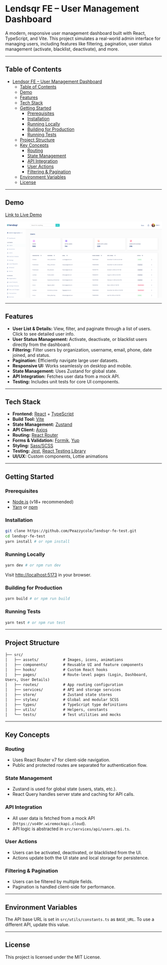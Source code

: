 # Lendsqr FE – User Management Dashboard

A modern, responsive user management dashboard built with React, TypeScript, and Vite. This project simulates a real-world admin interface for managing users, including features like filtering, pagination, user status management (activate, blacklist, deactivate), and more.

---

## Table of Contents
- [Lendsqr FE – User Management Dashboard](#lendsqr-fe--user-management-dashboard)
  - [Table of Contents](#table-of-contents)
  - [Demo](#demo)
  - [Features](#features)
  - [Tech Stack](#tech-stack)
  - [Getting Started](#getting-started)
    - [Prerequisites](#prerequisites)
    - [Installation](#installation)
    - [Running Locally](#running-locally)
    - [Building for Production](#building-for-production)
    - [Running Tests](#running-tests)
  - [Project Structure](#project-structure)
  - [Key Concepts](#key-concepts)
    - [Routing](#routing)
    - [State Management](#state-management)
    - [API Integration](#api-integration)
    - [User Actions](#user-actions)
    - [Filtering \& Pagination](#filtering--pagination)
  - [Environment Variables](#environment-variables)
  - [License](#license)

---

## Demo

[Link to Live Demo](https://peace-oghenevwefe-lendsqr-fe-test.vercel.app/)

![Lendsqr Dashboard Screenshot](./public/image.png)

---

## Features
- **User List & Details:** View, filter, and paginate through a list of users. Click to see detailed user info.
- **User Status Management:** Activate, deactivate, or blacklist users directly from the dashboard.
- **Filtering:** Filter users by organization, username, email, phone, date joined, and status.
- **Pagination:** Efficiently navigate large user datasets.
- **Responsive UI:** Works seamlessly on desktop and mobile.
- **State Management:** Uses Zustand for global state.
- **API Integration:** Fetches user data from a mock API.
- **Testing:** Includes unit tests for core UI components.

---

## Tech Stack
- **Frontend:** [React](https://react.dev/) + [TypeScript](https://www.typescriptlang.org/)
- **Build Tool:** [Vite](https://vitejs.dev/)
- **State Management:** [Zustand](https://zustand-demo.pmnd.rs/)
- **API Client:** [Axios](https://axios-http.com/)
- **Routing:** [React Router](https://reactrouter.com/)
- **Forms & Validation:** [Formik](https://formik.org/), [Yup](https://github.com/jquense/yup)
- **Styling:** [Sass/SCSS](https://sass-lang.com/)
- **Testing:** [Jest](https://jestjs.io/), [React Testing Library](https://testing-library.com/)
- **UI/UX:** Custom components, Lottie animations

---

## Getting Started

### Prerequisites
- [Node.js](https://nodejs.org/) (v18+ recommended)
- [Yarn](https://yarnpkg.com/) or [npm](https://www.npmjs.com/)

### Installation
```bash
git clone https://github.com/Peazzycole/lendsqr-fe-test.git
cd lendsqr-fe-test
yarn install # or npm install
```

### Running Locally
```bash
yarn dev # or npm run dev
```
Visit [http://localhost:5173](http://localhost:5173) in your browser.

### Building for Production
```bash
yarn build # or npm run build
```

### Running Tests
```bash
yarn test # or npm run test
```

---

## Project Structure
```
├── src/
│   ├── assets/           # Images, icons, animations
│   ├── components/       # Reusable UI and feature components
│   ├── hooks/            # Custom React hooks
│   ├── pages/            # Route-level pages (Login, Dashboard, Users, User Details)
│   ├── routes/           # App routing configuration
│   ├── services/         # API and storage services
│   ├── store/            # Zustand state stores
│   ├── styles/           # Global and modular SCSS
│   ├── types/            # TypeScript type definitions
│   ├── utils/            # Helpers, constants
│   └── tests/            # Test utilities and mocks
```

---

## Key Concepts

### Routing
- Uses React Router v7 for client-side navigation.
- Public and protected routes are separated for authentication flow.

### State Management
- Zustand is used for global state (users, stats, etc.).
- React Query handles server state and caching for API calls.

### API Integration
- All user data is fetched from a mock API (`https://vo49r.wiremockapi.cloud`).
- API logic is abstracted in `src/services/api/users.api.ts`.

### User Actions
- Users can be activated, deactivated, or blacklisted from the UI.
- Actions update both the UI state and local storage for persistence.

### Filtering & Pagination
- Users can be filtered by multiple fields.
- Pagination is handled client-side for performance.

---

## Environment Variables

The API base URL is set in `src/utils/constants.ts` as `BASE_URL`. To use a different API, update this value.

---

## License

This project is licensed under the MIT License.
